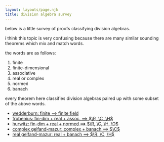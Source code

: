 ```yaml
---
layout: layouts/page.njk
title: division algebra survey
---
```


below is a little survey of proofs classifying division algebras.

i think this topic is very confusing because there are many similar sounding theorems which mix and match words.

the words are as follows:

1. finite
2. finite-dimensional
3. associative
4. real or complex
5. normed
6. banach

every theorem here classifies division algebras paired up with some subset of the above words.

- <a href = "./wedderburn's little theorem">wedderburn: finite $\implies$ finite field</a>
- <a href = "./frobenius's theorem">frobenius: fin-dim + real + assoc. $\implies$ $\R, \C, \H$</a>
- <a href = "./hurwitz's theorem">hurwitz: fin-dim + real + normed $\implies$ $\R, \C, \H, \O$</a>
- <a href = "./complex gelfand-mazur theorem"> complex gelfand-mazur: complex + banach $\implies$ $\C$</a>
- <a href = "./real gelfand-mazur theorem">real gelfand-mazur: real + banach $\implies$ $\R, \C, \H$</a>